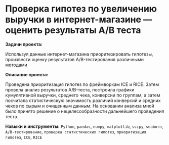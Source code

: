 # Проверка гипотез по увеличению выручки в интернет-магазине — оценить результаты A/B теста

**Задачи проекта:**

Используя данные интернет-магазина приоритезировать гипотезы, произвести оценку результатов A/B-тестирования различными методами

**Описание проекта:**

Проведена приоритизация гипотез по фреймворкам ICE и RICE. Затем провела анализ
результатов A/B-теста, построила графики кумулятивной выручки, среднего чека,
конверсии по группам, а затем посчитала статистическую значимость различий конверсий
и средних чеков по сырым и очищенным данным. На основании анализа мной было
принято решение о нецелесообразности дальнейшего проведения теста.

**Навыки и инструменты:**
`Python`, `pandas`, `numpy`, `matplotlib`, `scipy`, `seaborn`, `A/B-тестирование`, `проверка статистических гипотез`, `приоритизация гипотез`, `ICE`, `RICE`
